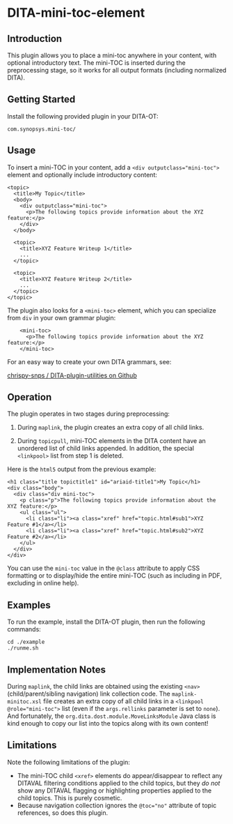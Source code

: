 # DITA-mini-toc-element

## Introduction

This plugin allows you to place a mini-toc anywhere in your content, with optional introductory text. The mini-TOC is inserted during the preprocessing stage, so it works for all output formats (including normalized DITA).

## Getting Started

Install the following provided plugin in your DITA-OT:

```
com.synopsys.mini-toc/
```

## Usage

To insert a mini-TOC in your content, add a `<div outputclass="mini-toc">` element and optionally include introductory content:

```
<topic>
  <title>My Topic</title>
  <body>
    <div outputclass="mini-toc">
      <p>The following topics provide information about the XYZ feature:</p>
    </div>
  </body>

  <topic>
    <title>XYZ Feature Writeup 1</title>
    ...
  </topic>

  <topic>
    <title>XYZ Feature Writeup 2</title>
    ...
  </topic>
</topic>
```

The plugin also looks for a `<mini-toc>` element, which you can specialize from `div` in your own grammar plugin:

```
    <mini-toc>
      <p>The following topics provide information about the XYZ feature:</p>
    </mini-toc>
```

For an easy way to create your own DITA grammars, see:

[chrispy-snps / DITA-plugin-utilities on Github](https://github.com/chrispy-snps/DITA-plugin-utilities)

## Operation

The plugin operates in two stages during preprocessing:

1. During `maplink`, the plugin creates an extra copy of all child links.

2. During `topicpull`, mini-TOC elements in the DITA content have an unordered list of child links appended. In addition, the special `<linkpool>` list from step 1 is deleted.

Here is the `html5` output from the previous example:

```
<h1 class="title topictitle1" id="ariaid-title1">My Topic</h1>
<div class="body">
  <div class="div mini-toc">
    <p class="p">The following topics provide information about the XYZ feature:</p>
    <ul class="ul">
      <li class="li"><a class="xref" href="topic.html#sub1">XYZ Feature #1</a></li>
      <li class="li"><a class="xref" href="topic.html#sub2">XYZ Feature #2</a></li>
    </ul>
  </div>
</div>
```

You can use the `mini-toc` value in the `@class` attribute to apply CSS formatting or to display/hide the entire mini-TOC (such as including in PDF, excluding in online help).

## Examples

To run the example, install the DITA-OT plugin, then run the following commands:

    cd ./example
    ./runme.sh

## Implementation Notes

During `maplink`, the child links are obtained using the existing `<nav>` (child/parent/sibling navigation) link collection code. The `maplink-minitoc.xsl` file creates an extra copy of all child links in a `<linkpool @role="mini-toc">` list (even if the `args.rellinks` parameter is set to `none`). And fortunately, the `org.dita.dost.module.MoveLinksModule` Java class is kind enough to copy our list into the topics along with its own content!

## Limitations

Note the following limitations of the plugin:

* The mini-TOC child `<xref>` elements do appear/disappear to reflect any DITAVAL filtering conditions applied to the child topics, but they *do not* show any DITAVAL flagging or highlighting properties applied to the child topics. This is purely cosmetic.
* Because navigation collection ignores the `@toc="no"` attribute of topic references, so does this plugin.

